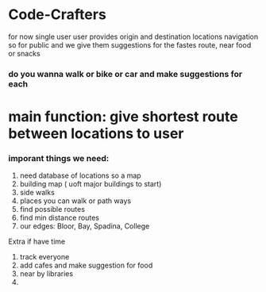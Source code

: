 # Code-Crafters

for now single user
user provides origin and destination locations 
 navigation
 so for public 
and we give them suggestions for the fastes route, near food or snacks 

### do you wanna walk or bike or car and make suggestions for each 

# main function: give shortest route between locations to user 

### imporant things we need:
1) need database of locations so a map
2) building map ( uoft major buildings to start) 
4) side walks
5) places you can walk or path ways 
6) find possible routes
7) find min distance routes
8) our edges: Bloor, Bay, Spadina, College

Extra if have time
1) track everyone
2) add cafes and make suggestion for food
3) near by libraries
4) 

